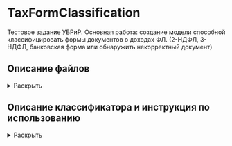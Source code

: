 # TaxFormClassification

Тестовое задание УБРиР.
Основная работа: создание модели способной классифицировать формы документов о доходах ФЛ. (2-НДФЛ, 3-НДФЛ, банковская форма или обнаружить некорректный документ)

## Описание файлов
<details>
  <summary>Раскрыть</summary><br/>
  
  1. 1_SQL_queries.txt - Текстовый документ с SQL запросами к первому заданию
  2. 2_ClassicML_DefaultDet.ipynb - Блокнот с основными шагами по выполнению задания 2.
  3. TaxFormClassificator.py - Скрипт выполняющий классификацию документов.
  4. model - архив с обученной tensorflow моделью, используемой классификатором
  5. requirements.txt - используемые библиотеки
  
  4. test_images - 5 тестовых изображений.
  
</details>

## Описание классификатора и инструкция по использованию
<details>
  <summary>Раскрыть</summary><br/>
  
  ## Описание
  <details>
    <summary>Раскрыть</summary><br/>
  
    Модель
  </details>
    
    
  ## Использование
   <details>
     <summary>Раскрыть</summary><br/>
      
   Так как tesseract выполняет OCR достаточно медленно, обработка одного изображения может занимать до 20 секунд

   ```python
   # Из за особенностей загрузки моделей, необходимо импортировать модуль tensorflow as tf
   import tensorflow as tf
   import TaxFormClassificator
   # Иницируйте классификатор. На этой стадии он загрузит tf модель
   clf = TaxFormClassificator.TaxFormClf()
   # Вызовите метод predict указав папку с изображениями
   predictions = clf.predict('folder_with_images')

   predictions
   >>> {filename_1.jpg: 'НДФЛ2', filename_2.jpg: 'НДФЛ3'}
   ```

   После выполнения метода predict, также сохраняются дополнительные атрибуты

   ```python
   clf.class_names 
   >>> ['2НДФЛ', '3НДФЛ', 'Форма банка', 'Неизвестный документ']
   clf.pred_labels
   >>>

   ```
   Допускается использование классификатора на уже загруженных и обработанных изображениях, 
   полученных методом _load_process_images.
   Результат кода будет идентичен вызову метода predict.

   ```python
   import tensorflow as tf
   import TaxFormClassificator
   clf = TaxFormClassificator.TaxFormClf()

   # Загружаем изображения
   proc_imgs, texts, img_names = clf._load_process_images('folder_with_images')
   # Классифицируем
   predictions = clf._form_predictions(proc_imgs, texts, img_names)
   ```
    
   </details>
    
</details>









